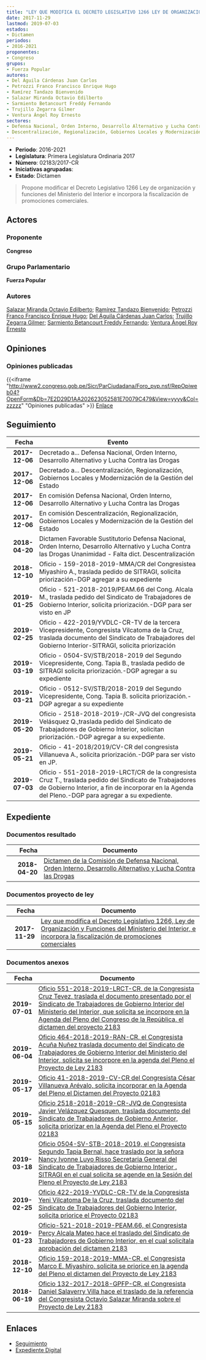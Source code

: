 ```yaml
---
title: "LEY QUE MODIFICA EL DECRETO LEGISLATIVO 1266 LEY DE ORGANIZACIÓN Y FUNCIONES DEL MINISTERIO DEL INTERIOR E INCORPORA LA FISCALIZACIÓN DE PROMOCIONES COMERCIALES"
date: 2017-11-29
lastmod: 2019-07-03
estados:
- Dictamen
periodos:
- 2016-2021
proponentes:
- Congreso
grupos:
- Fuerza Popular
autores:
- Del Águila Cárdenas Juan Carlos
- Petrozzi Franco Francisco Enrique Hugo
- Ramírez Tandazo Bienvenido
- Salazar Miranda Octavio Edilberto
- Sarmiento Betancourt Freddy Fernando
- Trujillo Zegarra Gilmer
- Ventura Ángel Roy Ernesto
sectores:
- Defensa Nacional, Orden Interno, Desarrollo Alternativo y Lucha Contra las Drogas
- Descentralización, Regionalización, Gobiernos Locales y Modernización de la Gestión del Estado
---
```

- **Periodo**: 2016-2021
- **Legislatura**: Primera Legislatura Ordinaria 2017
- **Número**: 02183/2017-CR
- **Iniciativas agrupadas**: 
- **Estado**: Dictamen

> Propone modificar el Decreto Legislativo 1266 Ley de organización y funciones del Ministerio del Interior e incorpora la fiscalización de promociones comerciales.


## Actores

### Proponente

**Congreso**

### Grupo Parlamentario

**Fuerza Popular**

### Autores

[Salazar Miranda Octavio Edilberto](mailto:mailto:osalazar@congreso.gob.pe); [Ramírez Tandazo Bienvenido](mailto:mailto:bramirez@congreso.gob.pe); [Petrozzi Franco Francisco Enrique Hugo](mailto:mailto:fpetrozzi@congreso.gob.pe); [Del Águila Cárdenas Juan Carlos](mailto:mailto:jdelaguila@congreso.gob.pe); [Trujillo Zegarra Gilmer](mailto:mailto:gtrujilloz@congreso.gob.pe); [Sarmiento Betancourt Freddy Fernando](mailto:mailto:fsarmiento@congreso.gob.pe); [Ventura Ángel Roy Ernesto](mailto:mailto:rventura@congreso.gob.pe)

## Opiniones

### Opiniones publicadas

{{<iframe "http://www2.congreso.gob.pe/Sicr/ParCiudadana/Foro_pvp.nsf/RepOpiweb04?OpenForm&Db=7E2D29D1AA202623052581E70079C479&View=yyyy&Col=zzzzz" "Opiniones publicadas" >}}
[Enlace](http://www2.congreso.gob.pe/Sicr/ParCiudadana/Foro_pvp.nsf/RepOpiweb04?OpenForm&Db=7E2D29D1AA202623052581E70079C479&View=yyyy&Col=zzzzz)


## Seguimiento

| Fecha | Evento |
|------:|--------|
| **2017-12-06** | Decretado a... Defensa Nacional, Orden Interno, Desarrollo Alternativo y Lucha Contra las Drogas |
| **2017-12-06** | Decretado a... Descentralización, Regionalización, Gobiernos Locales y Modernización de la Gestión del Estado |
| **2017-12-06** | En comisión Defensa Nacional, Orden Interno, Desarrollo Alternativo y Lucha Contra las Drogas |
| **2017-12-06** | En comisión Descentralización, Regionalización, Gobiernos Locales y Modernización de la Gestión del Estado |
| **2018-04-20** | Dictamen Favorable Sustitutorio Defensa Nacional, Orden Interno, Desarrollo Alternativo y Lucha Contra las Drogas Unanimidad - Falta dict. Descentralización |
| **2018-12-10** | Oficio - 159-2018-2019-MMA/CR del Congresistea Miyashiro A., traslada pedido de SITRAGI, solicita priorización-DGP agregar a su expediente |
| **2019-01-25** | Oficio - 521-2018-2019/PEAM.66 del Cong. Alcala M., traslada pedido del Sindicato de Trabajadores de Gobierno Interior, solicita priorización.-DGP para ser visto en JP |
| **2019-02-25** | Oficio - 422-2019/YVDLC-CR-TV de la tercera Vicepresidente, Congresista Vilcatoma de la Cruz, traslada documento del Sindicato de Trabajadores del Gobierno Interior-SITRAGI, solicita priorización |
| **2019-03-19** | Oficio - 0504-SV/STB/2018-2019 del Segundo Vicepresidente, Cong. Tapia B., traslada pedido de SITRAGI solicita priorización.-DGP agregar a su expediente |
| **2019-03-21** | Oficio - 0512-SV/STB/2018-2019 del Segundo Vicepresidente, Cong. Tapia B. solicita priorización.-DGP agregar a su expediente |
| **2019-05-20** | Oficio - 2518-2018-2019-/CR-JVQ del congresista Velásquez Q.,traslada pedido del Sindicato de Trabajadores de Gobierno Interior, solicitan priorización.-DGP agregar a su expediente. |
| **2019-05-21** | Oficio - 41-2018/2019/CV-CR del congresista Villanueva A., solicita priorización.-DGP para ser visto en JP. |
| **2019-07-03** | Oficio - 551-2018-2019-LRCT/CR de la congresista Cruz T., traslada pedido del Sindicato de Trabajadores de Gobierno Interior, a fin de incorporar en la Agenda del Pleno.-DGP para agregar a su expediente. |

## Expediente

### Documentos resultado

| Fecha | Documento |
|------:|-----------|
| **2018-04-20** | [Dictamen de la Comisión de Defensa Nacional, Orden Interno, Desarrollo Alternativo y Lucha Contra las Drogas](http://www.leyes.congreso.gob.pe/Documentos/2016_2021/Dictamenes/Proyectos_de_Ley/02183DC07MAY20180420.pdf) |

### Documentos proyecto de ley

| Fecha | Documento |
|------:|-----------|
| **2017-11-29** | [Ley que modifica el Decreto Legislativo 1266, Ley de Organización y Funciones del Ministerio del Interior, e incorpora la fiscalización de promociones comerciales](http://www.leyes.congreso.gob.pe/Documentos/2016_2021/Proyectos_de_Ley_y_de_Resoluciones_Legislativas/PL0218320171129.PDF) |

### Documentos anexos

| Fecha | Documento |
|------:|-----------|
| **2019-07-01** | [Oficio 551-2018-2019-LRCT-CR, de la Congresista Cruz Tevez, traslada el documento presentado por el Sindicato de Trabajadores de Gobierno Interior del Ministerio del Interior, que solicita se incorpore en la Agenda del Pleno del Congreso de la República, el dictamen del proyecto 2183](http://www.leyes.congreso.gob.pe/Documentos/2016_2021/Oficios/Congresistas/OFICIO-551-2018-2019-LRCT-CR.pdf) |
| **2019-06-04** | [Oficio 464-2018-2019-RAN-CR, el Congresista Acuña Nuñez traslada documento del Sindicato de Trabajadores de Gobierno Interior del Ministerio del Interior, solicita se incorpore en la agenda del Pleno el Proyecto de Ley 2183](http://www.leyes.congreso.gob.pe/Documentos/2016_2021/Oficios/Congresistas/OFICIO-464-2018-2019-RAN-CR.pdf) |
| **2019-05-17** | [Oficio 41-2018-2019-CV-CR del Congresista César Villanueva Arévalo, solicita incorporar en la Agenda del Pleno el Dictamen del Proyecto 02183](http://www.leyes.congreso.gob.pe/Documentos/2016_2021/Oficios/Congresistas/OFICIO-41-2018-2019-CV-CR.pdf) |
| **2019-05-15** | [Oficio 2518-2018-2019-CR-JVQ de Congresista Javier Velázquez Quesquen, traslada documento del Sindicato de Trabajadores de Gobierno Anterior, solicita priorizar en la Agenda del Pleno el Proyecto 02183](http://www.leyes.congreso.gob.pe/Documentos/2016_2021/Oficios/Congresistas/OFICIO-2518-2018-2019-CR-JVQ.pdf) |
| **2019-03-18** | [Oficio 0504-SV-STB-2018-2019, el Congresista Segundo Tapia Bernal, hace traslado por la señora Nancy Ivonne Luyo Risso Secretaria General del Sindicato de Trabajadores de Gobierno Interior . SITRAGI en el cual solicita se agende en la Sesión del Pleno el Proyecto de Ley 2183](http://www.leyes.congreso.gob.pe/Documentos/2016_2021/Oficios/Congresistas/OFICIO-0504-SV-STB-2018-2019.pdf) |
| **2019-02-25** | [Oficio 422-2019-YVDLC-CR-TV de la Congresista Yeni Vilcatoma De la Cruz, traslada documento del Sindicato de Trabajadores del Gobierno Interior, solicita priorice el Proyecto 02183](http://www.leyes.congreso.gob.pe/Documentos/2016_2021/Oficios/Congresistas/OFICIO-422-2019-YVDLC-CR-TV.pdf) |
| **2019-01-23** | [Oficio-521-2018-2019-PEAM.66, el Congresista Percy Alcala Mateo hace el traslado del Sindicato de Trabajadores de Gobierno Interior, en el cual solicítala aprobación del dictamen 2183](http://www.leyes.congreso.gob.pe/Documentos/2016_2021/Oficios/Congresistas/OFICIO-521-2018-2019-PEAM-66.pdf) |
| **2018-12-10** | [Oficio 159-2018-2019-MMA-CR, el Congresista Marco E. Miyashiro, solicita se priorice en la agenda del Pleno el dictamen del Proyecto de Ley 2183](http://www.leyes.congreso.gob.pe/Documentos/2016_2021/Oficios/Congresistas/OFICIO-0159-2018-2019-MM-CR.pdf) |
| **2018-06-19** | [Oficio 132-2017-2018-GPFP-CR, el Congresista Daniel Salaverry Villa hace el traslado de la referencia del Congresista Octavio Salazar Miranda sobre el Proyecto de Ley 2183](http://www.leyes.congreso.gob.pe/Documentos/2016_2021/Oficios/Congresistas/OFICIO-132-2017-2018-GPFP-CR.pdf) |

## Enlaces

- [Seguimiento](http://www2.congreso.gob.pe/Sicr/TraDocEstProc/CLProLey2016.nsf/f7fff46988ca05b1052578e100829cc7/9454579b33110c13052581e7007a98e7?OpenDocument)
- [Expediente Digital](http://www2.congreso.gob.pe/Sicr/TraDocEstProc/Expvirt_2011.nsf/visbusqptramdoc1621/02183?opendocument)

